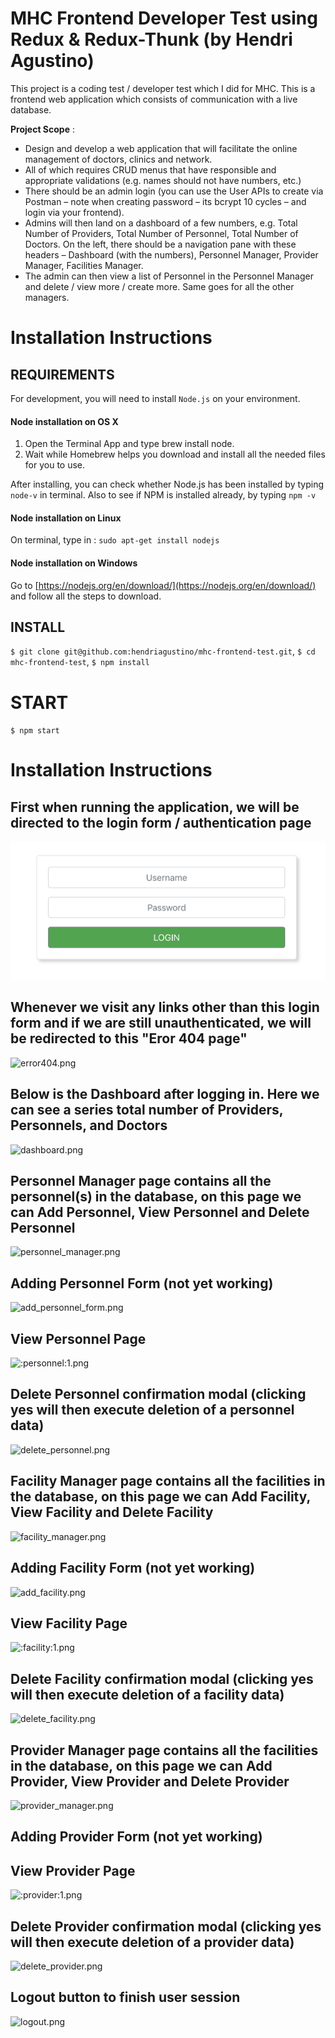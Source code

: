 # MHC Frontend Developer Test using Redux & Redux-Thunk (by Hendri Agustino)

This project is a coding test / developer test which I did for MHC. This is a frontend web application which consists of communication with a live database.

**Project Scope** :
- Design and develop a web application that will facilitate the online management of doctors, clinics and network. 
- All of which requires CRUD menus that have responsible and appropriate validations (e.g. names should not have numbers, etc.)
- There should be an admin login (you can use the User APIs to create via Postman – note when creating password – its bcrypt 10 cycles – and login via your frontend). 
- Admins will then land on a dashboard of a few numbers, e.g. Total Number of Providers, Total Number of Personnel, Total Number of Doctors. On the left, there should be a navigation pane with these headers – Dashboard (with the numbers), Personnel Manager, Provider Manager, Facilities Manager. 
- The admin can then view a list of Personnel in the Personnel Manager and delete / view more / create more. Same goes for all the other managers.

# Installation Instructions
## REQUIREMENTS

For development, you will need to install `Node.js` on your environment.

#### Node installation on OS X

1. Open the Terminal App and type brew install node.
2. Wait while Homebrew helps you download and install all the needed files for you to use.

After installing, you can check whether Node.js has been installed by typing `node-v` in terminal. Also to see if NPM is installed already, by typing `npm -v`

#### Node installation on Linux

On terminal, type in : 
`sudo apt-get install nodejs`

#### Node installation on Windows 

Go to [https://nodejs.org/en/download/](https://nodejs.org/en/download/) and follow all the steps to download.

## INSTALL

`$ git clone git@github.com:hendriagustino/mhc-frontend-test.git`,
`$ cd mhc-frontend-test`,
`$ npm install`

# START 

`$ npm start`

# Installation Instructions
## First when running the application, we will be directed to the login form / authentication page
![login_form.png](images/login_form.png)

## Whenever we visit any links other than this login form and if we are still unauthenticated, we will be redirected to this "Eror 404 page"
![error404.png](https://bitbucket.org/repo/E6o9zK4/images/4061459960-error404.png)

## Below is the Dashboard after logging in. Here we can see a series total number of Providers, Personnels, and Doctors
![dashboard.png](https://bitbucket.org/repo/E6o9zK4/images/663660014-dashboard.png)

## Personnel Manager page contains all the personnel(s) in the database, on this page we can Add Personnel, View Personnel and Delete Personnel
![personnel_manager.png](https://bitbucket.org/repo/E6o9zK4/images/3926128836-personnel_manager.png)

## Adding Personnel Form (not yet working)
![add_personnel_form.png](https://bitbucket.org/repo/E6o9zK4/images/2483786525-add_personnel_form.png)

## View Personnel Page
![:personnel:1.png](https://bitbucket.org/repo/E6o9zK4/images/4222815693-:personnel:1.png)

## Delete Personnel confirmation modal (clicking yes will then execute deletion of a personnel data)
![delete_personnel.png](https://bitbucket.org/repo/E6o9zK4/images/3377187143-delete_personnel.png)

## Facility Manager page contains all the facilities in the database, on this page we can Add Facility, View Facility and Delete Facility
![facility_manager.png](https://bitbucket.org/repo/E6o9zK4/images/3546183199-facility_manager.png)

## Adding Facility Form (not yet working)
![add_facility.png](https://bitbucket.org/repo/E6o9zK4/images/1767570932-add_facility.png)

## View Facility Page
![:facility:1.png](https://bitbucket.org/repo/E6o9zK4/images/1098919975-:facility:1.png)

## Delete Facility confirmation modal (clicking yes will then execute deletion of a facility data)
![delete_facility.png](https://bitbucket.org/repo/E6o9zK4/images/1332684451-delete_facility.png)

## Provider Manager page contains all the facilities in the database, on this page we can Add Provider, View Provider and Delete Provider
![provider_manager.png](https://bitbucket.org/repo/E6o9zK4/images/1839215650-provider_manager.png)

## Adding Provider Form (not yet working)

## View Provider Page
![:provider:1.png](https://bitbucket.org/repo/E6o9zK4/images/1194875318-:provider:1.png)

## Delete Provider confirmation modal (clicking yes will then execute deletion of a provider data)
![delete_provider.png](https://bitbucket.org/repo/E6o9zK4/images/3428876578-delete_provider.png)

## Logout button to finish user session
![logout.png](https://bitbucket.org/repo/E6o9zK4/images/2690395297-logout.png)
